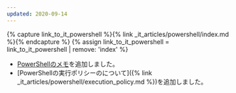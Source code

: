 ```yaml
---
updated: 2020-09-14
---
```

{% capture link_to_it_powershell %}{% link _it_articles/powershell/index.md %}{% endcapture %}
{% assign link_to_it_powershell = link_to_it_powershell | remove: 'index' %}

- [PowerShellのメモ]({{link_to_it_powershell}})を追加しました。
- [PowerShellの実行ポリシーのについて]({% link _it_articles/powershell/execution_policy.md %})を追加しました。
